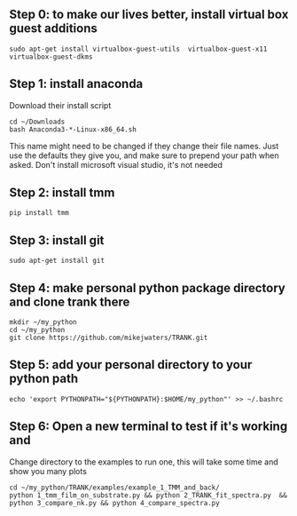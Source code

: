 ## Step 0: to make our lives better, install virtual box guest additions
```
sudo apt-get install virtualbox-guest-utils  virtualbox-guest-x11 virtualbox-guest-dkms
```
## Step 1: install anaconda
Download their install script
```
cd ~/Downloads
bash Anaconda3-*-Linux-x86_64.sh
```
This name might need to be changed if they change their file names. Just use the defaults they give you, and make sure to prepend your path when asked. Don't install microsoft visual studio, it's not needed


## Step 2: install tmm
    pip install tmm

## Step 3: install git
    sudo apt-get install git

## Step 4: make personal python package directory and clone trank there
    mkdir ~/my_python
    cd ~/my_python
    git clone https://github.com/mikejwaters/TRANK.git

## Step 5: add your personal directory to your python path
    echo 'export PYTHONPATH="${PYTHONPATH}:$HOME/my_python"' >> ~/.bashrc

## Step 6: Open a new terminal to test if it's working and
Change directory to the examples to run one, this will take some time and show you many plots
```
cd ~/my_python/TRANK/examples/example_1_TMM_and_back/
python 1_tmm_film_on_substrate.py && python 2_TRANK_fit_spectra.py  && python 3_compare_nk.py && python 4_compare_spectra.py
```



